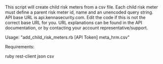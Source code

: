 This script will create child risk meters from a csv file. Each child risk meter must define a parent risk meter id, name and an unencoded query string. API base URL is api.kennasecurity.com. Edit the code if this is not the correct base URL for you. URL explanations can be found in the API documentation, or by contacting your account representative/support.

Usage: "add_child_risk_meters.rb [API Token] meta_hrm.csv"

Requirements:

ruby
rest-client
json
csv



